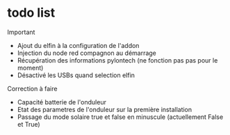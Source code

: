 # todo list 

Important
- Ajout du elfin à la configuration de l'addon
- Injection du node red compagnon au démarrage
- Récupération des informations pylontech (ne fonction pas pas pour le moment)
- Désactivé les USBs quand selection elfin

Correction à faire 
- Capacité batterie de l'onduleur
- Etat des parametres de l'onduleur sur la première installation
- Passage du mode solaire true et false en minuscule (actuellement False et True)
  
